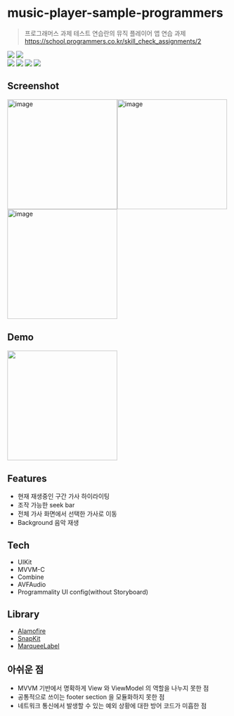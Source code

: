 # music-player-sample-programmers
>프로그래머스 과제 테스트 연습란의 뮤직 플레이어 앱 연습 과제  
https://school.programmers.co.kr/skill_check_assignments/2

<img src="https://img.shields.io/badge/Swift-5.6-informational"> <img src="https://img.shields.io/badge/Xcode-13.4.1-9cf">  
<img src="https://img.shields.io/badge/pod-1.11.3-lightgrey"> <img src="https://img.shields.io/badge/Alamofire-5.6.1-critical"> <img src="https://img.shields.io/badge/SnapKit-5.6.0-green"> <img src="https://img.shields.io/badge/MarqueeLabel-4.3.0-orange">


## Screenshot

<img width="250" alt="image" src="https://user-images.githubusercontent.com/81426024/179179170-d6a9bbb0-89d0-4fc7-be01-457ec10e93c9.png"><img width="250" alt="image" src="https://user-images.githubusercontent.com/81426024/179179115-f863e1a8-f757-4d52-90f2-ec5f70de321a.png"><img width="250" alt="image" src="https://user-images.githubusercontent.com/81426024/179179261-10920ac7-abf8-45ef-8134-b4538e6ee610.png">

## Demo

<img width="250" src="https://user-images.githubusercontent.com/81426024/179355428-888350c7-8192-4422-bcc3-556a88850620.gif">

## Features
- 현재 재생중인 구간 가사 하이라이팅
- 조작 가능한 seek bar
- 전체 가사 화면에서 선택한 가사로 이동
- Background 음악 재생

## Tech

- UIKit
- MVVM-C
- Combine
- AVFAudio
- Programmality UI config(without Storyboard)

## Library

- [Alamofire](https://github.com/Alamofire/Alamofire)
- [SnapKit](https://github.com/SnapKit/SnapKit)
- [MarqueeLabel](https://github.com/cbpowell/MarqueeLabel)

## 아쉬운 점
- MVVM 기반에서 명확하게 View 와 ViewModel 의 역할을 나누지 못한 점
- 공통적으로 쓰이는 footer section 을 모듈화하지 못한 점
- 네트워크 통신에서 발생할 수 있는 예외 상황에 대한 방어 코드가 미흡한 점
